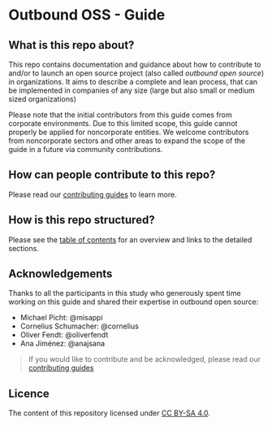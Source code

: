 # Outbound OSS - Guide

## What is this repo about?

This repo contains documentation and guidance about how to contribute to and/or to launch an open source project (also called *outbound open source*) in organizations. It aims to describe a complete and lean process, that can be implemented in companies of any size (large but also small or medium sized organizations)

Please note that the initial contributors from this guide comes from corporate environments. Due to this limited scope, this guide cannot properly be applied for noncorporate entities. We welcome contributors from noncorporate sectors and other areas to expand the scope of the guide in a future via community contributions.

## How can people contribute to this repo?

Please read our [contributing guides](https://github.com/todogroup/outbound-oss/blob/main/CONTRIBUTING.md) to learn more.

## How is this repo structured?

Please see the [table of contents](toc.md) for an overview and links to the detailed sections.

## Acknowledgements

Thanks to all the participants in this study who generously spent time working on this guide and shared their expertise in outbound open source:

* Michael Picht: @misappi
* Cornelius Schumacher: @cornelius
* Oliver Fendt: @oliverfendt
* Ana Jiménez: @anajsana

> If you would like to contribute and be acknowledged, please read our [contributing guides](https://github.com/todogroup/outbound-oss/blob/main/CONTRIBUTING.md)

## Licence

The content of this repository licensed under [CC BY-SA 4.0](https://creativecommons.org/licenses/by-sa/4.0/).
